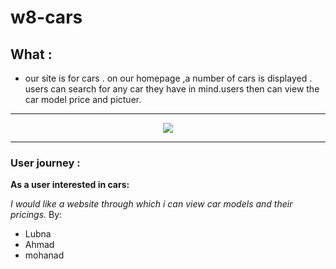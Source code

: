 # w8-cars

## What :
* our site is for cars . on our homepage ,a number of cars is displayed .
users can search for any car they have in mind.users then can view the car model price and pictuer.
---
<p align="center">
<img src="https://files.gitter.im/lubnaabd/vpTw/ssssss.png">
</p>

---

### User journey :
**As a user interested in cars:**

_I would like a website through which i can view car models and their pricings._ 
By: 
* Lubna
* Ahmad
* mohanad